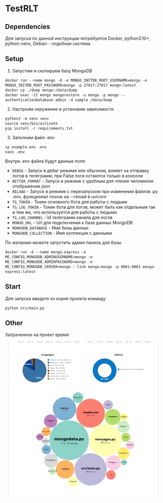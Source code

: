 # TestRLT


## Dependencies

Для запуска по данной инструкции потребуется Docker, python3.10+, python-venv, Debian - подобная система


## Setup

1. Запустим и скопируем базу MongoDB

```shell
docker run --name mongo -d -e MONGO_INITDB_ROOT_USERNAME=mongo -e MONGO_INITDB_ROOT_PASSWORD=mongo -p 27017:27017 mongo:latest
docker cp ./dump mongo:/data/dump
docker exec -it mongo mongorestore -u mongo -p mongo --authenticationDatabase admin -d sample /data/dump
```

2. Настроим окружение и установим зависимости

```shell
python3 -m venv venv
source venv/bin/activate
pip install -r requirements.txt
```

3. Заполним файл .env

```shell
cp example.env .env
nano .env
```

Внутри .env файла будут данные поля:

* `DEBUG` - Запуск в дебаг режиме или обычном, влияет на отправку логов в телеграмм, при False логи остаются только в консоли
* `BETTER_FORMAT` - Запуск в режиме с удобным для чтения человеком отображение json
* `RELOAD` - Запуск в режиме с перезапуском при изменении файлов .py .env, функционал похож на --reload в uvicorn
* `TG_TOKEN` - Токен основного бота для работы с людьми
* `TG_LOG_TOKEN` - Токен бота для логов, может быть как отдельным так и тем же, что используется для работы с людьми
* `TG_LOG_CHANNEL` - Id телеграмм канала для логов
* `MONGO_URL` - Url для подключения к базе данных MongoDB 
* `MONGODB_DATABASE` - Имя базы данных
* `MONGODB_COLLECTION` - Имя коллекции с данными

По желанию можете запустить админ панель для базы

```shell
docker run -d --name mongo-express -e ME_CONFIG_MONGODB_ADMINUSERNAME=mongo -e ME_CONFIG_MONGODB_ADMINPASSWORD=mongo -e ME_CONFIG_MONGODB_SERVER=mongo --link mongo:mongo -p 8081:8081 mongo-express:latest
```

## Start

Для запуска введите из корня проекта команду 

```shell
python src/main.py
```

## Other

Затраченное на проект время:

![time image](assets/time.png)


